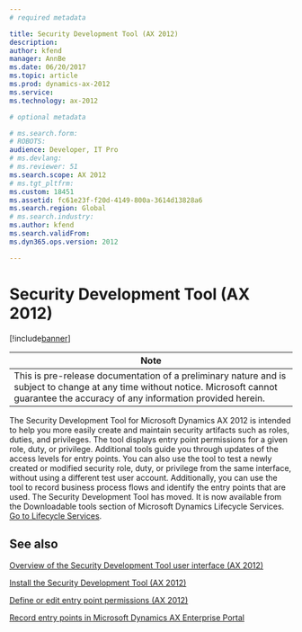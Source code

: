 ```yaml
---
# required metadata

title: Security Development Tool (AX 2012)
description: 
author: kfend
manager: AnnBe
ms.date: 06/20/2017
ms.topic: article
ms.prod: dynamics-ax-2012 
ms.service:
ms.technology: ax-2012

# optional metadata

# ms.search.form: 
# ROBOTS: 
audience: Developer, IT Pro
# ms.devlang: 
# ms.reviewer: 51
ms.search.scope: AX 2012
# ms.tgt_pltfrm: 
ms.custom: 18451
ms.assetid: fc61e23f-f20d-4149-800a-3614d13828a6
ms.search.region: Global
# ms.search.industry: 
ms.author: kfend
ms.search.validFrom: 
ms.dyn365.ops.version: 2012

---
```


# Security Development Tool (AX 2012)

[!include[banner](../../includes/banner.md)]




| **Note**                                                                                                                                                                                   |
|--------------------------------------------------------------------------------------------------------------------------------------------------------------------------------------------|
| This is pre-release documentation of a preliminary nature and is subject to change at any time without notice. Microsoft cannot guarantee the accuracy of any information provided herein. |

The Security Development Tool for Microsoft Dynamics AX 2012 is intended to help you more easily create and maintain security artifacts such as roles, duties, and privileges. The tool displays entry point permissions for a given role, duty, or privilege. Additional tools guide you through updates of the access levels for entry points. You can also use the tool to test a newly created or modified security role, duty, or privilege from the same interface, without using a different test user account. Additionally, you can use the tool to record business process flows and identify the entry points that are used. The Security Development Tool has moved. It is now available from the Downloadable tools section of Microsoft Dynamics Lifecycle Services. [Go to Lifecycle Services](https://lcs.dynamics.com).



See also
--------

[Overview of the Security Development Tool user interface (AX 2012)](overview-security-development-tool-user-interface.md)

[Install the Security Development Tool (AX 2012)](install-security-development-tool.md)

[Define or edit entry point permissions (AX 2012)](define-edit-entry-point-permissions.md)

[Record entry points in Microsoft Dynamics AX Enterprise Portal](record-entry-points-enterprise-portal.md)



